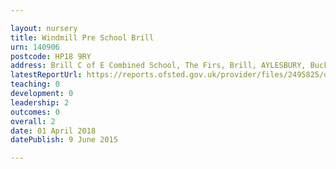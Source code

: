 ```yaml
---

layout: nursery
title: Windmill Pre School Brill
urn: 140906
postcode: HP18 9RY
address: Brill C of E Combined School, The Firs, Brill, AYLESBURY, Buckinghamshire, HP18 9RY
latestReportUrl: https://reports.ofsted.gov.uk/provider/files/2495825/urn/140906.pdf
teaching: 0
development: 0
leadership: 2
outcomes: 0
overall: 2
date: 01 April 2018 
datePublish: 9 June 2015

---
```

